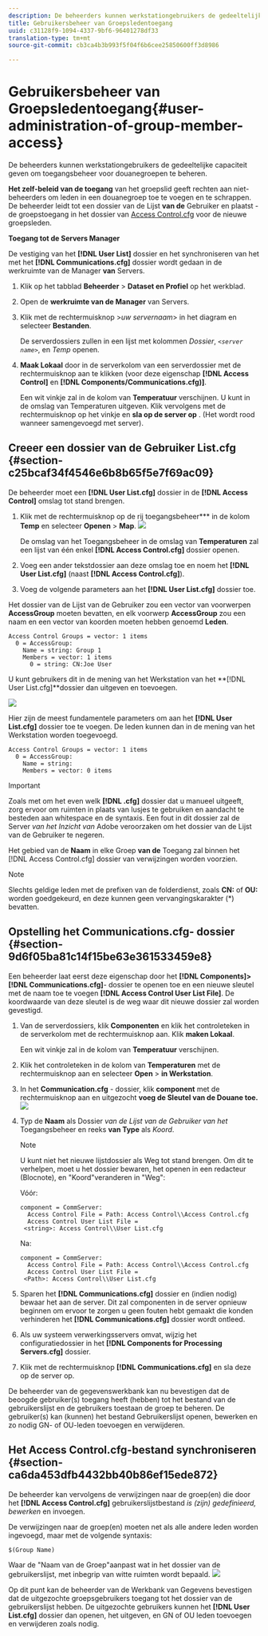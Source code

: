 ```yaml
---
description: De beheerders kunnen werkstationgebruikers de gedeeltelijke capaciteit geven om toegangsbeheer voor douanegroepen te beheren.
title: Gebruikersbeheer van Groepsledentoegang
uuid: c31128f9-1094-4337-9bf6-96401278df33
translation-type: tm+mt
source-git-commit: cb3ca4b3b993f5f04f6b6cee25850600ff3d8986

---
```



# Gebruikersbeheer van Groepsledentoegang{#user-administration-of-group-member-access}

De beheerders kunnen werkstationgebruikers de gedeeltelijke capaciteit geven om toegangsbeheer voor douanegroepen te beheren.

**Het zelf-beleid van de toegang** van het groepslid geeft rechten aan niet-beheerders om leden in een douanegroep toe te voegen en te schrappen. De beheerder leidt tot een dossier van de Lijst **van de** Gebruiker en plaatst - de groepstoegang in het dossier van [Access Control.cfg](https://docs.adobe.com/content/help/en/data-workbench/using/server-admin-install/admin-dwb-server/access-control/c-config-acs-ctrl.html) voor de nieuwe groepsleden.

**Toegang tot de Servers Manager**

De vestiging van het **[!DNL User List]** dossier en het synchroniseren van het met het **[!DNL Communications.cfg]** dossier wordt gedaan in de werkruimte van de Manager **van** Servers.

1. Klik op het tabblad **Beheerder** > **Dataset en Profiel** op het werkblad.

1. Open de **werkruimte van de Manager** van Servers.
1. Klik met de rechtermuisknop >*uw servernaam*> in het diagram en selecteer **Bestanden**.

   De serverdossiers zullen in een lijst met kolommen *Dossier*, *`<server name>`*, en *Temp* openen.

1. **Maak Lokaal** door in de serverkolom van een serverdossier met de rechtermuisknop aan te klikken (voor deze eigenschap **[!DNL Access Control]** en **[!DNL Components/Communications.cfg)]**.

   Een wit vinkje zal in de kolom van **Temperatuur** verschijnen. U kunt in de omslag van Temperaturen uitgeven. Klik vervolgens met de rechtermuisknop op het vinkje en **sla op de server op** . (Het wordt rood wanneer samengevoegd met server).

## Creeer een dossier van de Gebruiker List.cfg {#section-c25bcaf34f4546e6b8b65f5e7f69ac09}

De beheerder moet een **[!DNL User List.cfg]** dossier in de **[!DNL Access Control]** omslag tot stand brengen.

1. Klik met de rechtermuisknop op de rij toegangsbeheer*** in de kolom **Temp** en selecteer **Openen** > **Map**. ![](assets/6_4_workstation_groups_3.png)

   De omslag van het Toegangsbeheer in de omslag van **Temperaturen** zal een lijst van één enkel **[!DNL Access Control.cfg]** dossier openen.

1. Voeg een ander tekstdossier aan deze omslag toe en noem het **[!DNL User List.cfg]** (naast **[!DNL Access Control.cfg]**).

1. Voeg de volgende parameters aan het **[!DNL User List.cfg]** dossier toe.

Het dossier van de Lijst van de Gebruiker zou een vector van voorwerpen **AccessGroup** moeten bevatten, en elk voorwerp **AccessGroup** zou een naam en een vector van koorden moeten hebben genoemd **Leden**.

```
Access Control Groups = vector: 1 items 
  0 = AccessGroup:  
    Name = string: Group 1 
    Members = vector: 1 items 
      0 = string: CN:Joe User
```

U kunt gebruikers dit in de mening van het Werkstation van het **[!DNL User List.cfg]**dossier dan uitgeven en toevoegen.

![](assets/6_4_workstation_groups_4.png)

Hier zijn de meest fundamentele parameters om aan het **[!DNL User List.cfg]** dossier toe te voegen. De leden kunnen dan in de mening van het Werkstation worden toegevoegd.

```
Access Control Groups = vector: 1 items 
  0 = AccessGroup:  
    Name = string:  
    Members = vector: 0 items
```

>[!IMPORTANT]
>
>Zoals met om het even welk **[!DNL .cfg]** dossier dat u manueel uitgeeft, zorg ervoor om ruimten in plaats van lusjes te gebruiken en aandacht te besteden aan whitespace en de syntaxis. Een fout in dit dossier zal de Server *van het Inzicht van* Adobe veroorzaken om het dossier van de Lijst van de Gebruiker te negeren.

Het gebied van de **Naam** in elke Groep **van de** Toegang zal binnen het [!DNL Access Control.cfg] dossier van verwijzingen worden voorzien.

>[!NOTE]
>
>Slechts geldige leden met de prefixen van de folderdienst, zoals **CN:** of **OU:** worden goedgekeurd, en deze kunnen geen vervangingskarakter (*) bevatten.

## Opstelling het Communications.cfg- dossier {#section-9d6f05ba81c14f15be63e361533459e8}

Een beheerder laat eerst deze eigenschap door het **[!DNL Components]>[!DNL Communications.cfg]**- dossier te openen toe en een nieuwe sleutel met de naam toe te voegen **[!DNL Access Control User List File]**. De koordwaarde van deze sleutel is de weg waar dit nieuwe dossier zal worden gevestigd.

1. Van de serverdossiers, klik **Componenten** en klik het controleteken in de serverkolom met de rechtermuisknop aan. Klik **maken Lokaal**.

   Een wit vinkje zal in de kolom van **Temperatuur** verschijnen.

1. Klik het controleteken in de kolom van **Temperaturen** met de rechtermuisknop aan en selecteer **Open** > **in Werkstation**.

1. In het **Communication.cfg** - dossier, klik **component** met de rechtermuisknop aan en uitgezocht **voeg de Sleutel van de Douane toe.** ![](assets/6_4_workstation_groups.png)

1. Typ de **Naam** als Dossier *van de Lijst van de Gebruiker van het* Toegangsbeheer en reeks **van Type** als *Koord*.

   >[!NOTE]
   U kunt niet het nieuwe lijstdossier als Weg tot stand brengen. Om dit te verhelpen, moet u het dossier bewaren, het openen in een redacteur (Blocnote), en &quot;Koord&quot;veranderen in &quot;Weg&quot;:

   Vóór:

   ```
   component = CommServer:  
     Access Control File = Path: Access Control\\Access Control.cfg 
     Access Control User List File =  
    <string>: Access Control\\User List.cfg
   ```

   Na:

   ```
   component = CommServer:  
     Access Control File = Path: Access Control\\Access Control.cfg 
     Access Control User List File =  
    <Path>: Access Control\\User List.cfg
   ```

1. Sparen het **[!DNL Communications.cfg]** dossier en (indien nodig) bewaar het aan de server. Dit zal componenten in de server opnieuw beginnen om ervoor te zorgen u geen fouten hebt gemaakt die konden verhinderen het **[!DNL Communications.cfg]** dossier wordt ontleed.
1. Als uw systeem verwerkingsservers omvat, wijzig het configuratiedossier in het **[!DNL Components for Processing Servers.cfg]** dossier.
1. Klik met de rechtermuisknop **[!DNL Communications.cfg]** en sla deze op de server op.

De beheerder van de gegevenswerkbank kan nu bevestigen dat de beoogde gebruiker(s) toegang heeft (hebben) tot het bestand van de gebruikerslijst en de gebruikers toestaan de groep te beheren. De gebruiker(s) kan (kunnen) het bestand Gebruikerslijst openen, bewerken en zo nodig GN- of OU-leden toevoegen en verwijderen.

## Het Access Control.cfg-bestand synchroniseren {#section-ca6da453dfb4432bb40b86ef15ede872}

De beheerder kan vervolgens de verwijzingen naar de groep(en) die door het **[!DNL Access Control.cfg]** gebruikerslijstbestand *is (zijn) gedefinieerd, bewerken* en invoegen.

De verwijzingen naar de groep(en) moeten net als alle andere leden worden ingevoegd, maar met de volgende syntaxis:

```
$(Group Name)
```

Waar de &quot;Naam van de Groep&quot;aanpast wat in het dossier van de gebruikerslijst, met inbegrip van witte ruimten wordt bepaald. ![](assets/6_4_workstation_groups_2.png)

Op dit punt kan de beheerder van de Werkbank van Gegevens bevestigen dat de uitgezochte groepsgebruikers toegang tot het dossier van de gebruikerslijst hebben. De uitgezochte gebruikers kunnen het **[!DNL User List.cfg]** dossier dan openen, het uitgeven, en GN of OU leden toevoegen en verwijderen zoals nodig.
